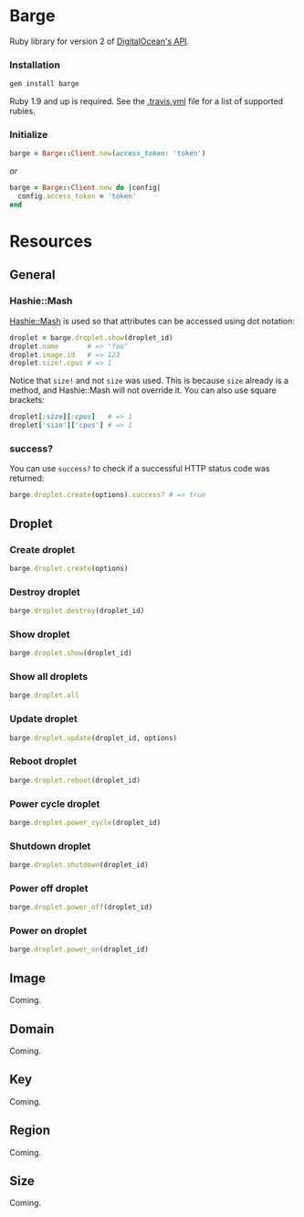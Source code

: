 Barge
=====

Ruby library for version 2 of
[DigitalOcean's API](https://developers.digitalocean.com/).

### Installation

``` sh
gem install barge
```

Ruby 1.9 and up is required. See the
[.travis.yml](https://github.com/blom/barge/blob/master/.travis.yml) file for
a list of supported rubies.

### Initialize

``` ruby
barge = Barge::Client.new(access_token: 'token')
```

*or*

``` ruby
barge = Barge::Client.new do |config|
  config.access_token = 'token'
end
```

Resources
=========

General
-------

### Hashie::Mash

[Hashie::Mash](https://github.com/intridea/hashie) is used so that attributes
can be accessed using dot notation:

``` ruby
droplet = barge.droplet.show(droplet_id)
droplet.name       # => "foo"
droplet.image.id   # => 123
droplet.size!.cpus # => 1
```

Notice that `size!` and not `size` was used. This is because `size` already is
a method, and Hashie::Mash will not override it. You can also use square
brackets:

``` ruby
droplet[:size][:cpus]   # => 1
droplet['size']['cpus'] # => 1
```

### success?

You can use `success?` to check if a successful HTTP status code was returned:

``` ruby
barge.droplet.create(options).success? # => true
```

Droplet
-------

### Create droplet

``` ruby
barge.droplet.create(options)
```

### Destroy droplet

``` ruby
barge.droplet.destroy(droplet_id)
```

### Show droplet

``` ruby
barge.droplet.show(droplet_id)
```

### Show all droplets

``` ruby
barge.droplet.all
```

### Update droplet

``` ruby
barge.droplet.update(droplet_id, options)
```

### Reboot droplet

``` ruby
barge.droplet.reboot(droplet_id)
```

### Power cycle droplet

``` ruby
barge.droplet.power_cycle(droplet_id)
```

### Shutdown droplet

``` ruby
barge.droplet.shutdown(droplet_id)
```

### Power off droplet

``` ruby
barge.droplet.power_off(droplet_id)
```

### Power on droplet

``` ruby
barge.droplet.power_on(droplet_id)
```

Image
-----

Coming.

Domain
------

Coming.

Key
---

Coming.

Region
------

Coming.

Size
----

Coming.
